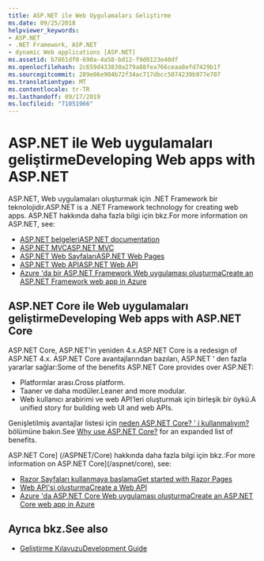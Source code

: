 ```yaml
---
title: ASP.NET ile Web Uygulamaları Geliştirme
ms.date: 09/25/2018
helpviewer_keywords:
- ASP.NET
- .NET Framework, ASP.NET
- dynamic Web applications [ASP.NET]
ms.assetid: b7861df0-690a-4a58-bd12-f9d0123e40df
ms.openlocfilehash: 2c659d433830a279a88fea766ceaa8efd7429b1f
ms.sourcegitcommit: 289e06e904b72f34ac717dbcc5074239b977e707
ms.translationtype: MT
ms.contentlocale: tr-TR
ms.lasthandoff: 09/17/2019
ms.locfileid: "71051966"
---
```

# <a name="developing-web-apps-with-aspnet"></a><span data-ttu-id="d8edb-102">ASP.NET ile Web uygulamaları geliştirme</span><span class="sxs-lookup"><span data-stu-id="d8edb-102">Developing Web apps with ASP.NET</span></span>

<span data-ttu-id="d8edb-103">ASP.NET, Web uygulamaları oluşturmak için .NET Framework bir teknolojidir.</span><span class="sxs-lookup"><span data-stu-id="d8edb-103">ASP.NET is a .NET Framework technology for creating web apps.</span></span> <span data-ttu-id="d8edb-104">ASP.NET hakkında daha fazla bilgi için bkz.</span><span class="sxs-lookup"><span data-stu-id="d8edb-104">For more information on ASP.NET, see:</span></span>

- [<span data-ttu-id="d8edb-105">ASP.NET belgeleri</span><span class="sxs-lookup"><span data-stu-id="d8edb-105">ASP.NET documentation</span></span>](/aspnet/overview)
- [<span data-ttu-id="d8edb-106">ASP.NET MVC</span><span class="sxs-lookup"><span data-stu-id="d8edb-106">ASP.NET MVC</span></span>](https://go.microsoft.com/fwlink/p/?LinkID=227227)
- [<span data-ttu-id="d8edb-107">ASP.NET Web Sayfaları</span><span class="sxs-lookup"><span data-stu-id="d8edb-107">ASP.NET Web Pages</span></span>](https://go.microsoft.com/fwlink/p/?LinkId=251040)
- [<span data-ttu-id="d8edb-108">ASP.NET Web API</span><span class="sxs-lookup"><span data-stu-id="d8edb-108">ASP.NET Web API</span></span>](https://go.microsoft.com/fwlink/p/?LinkId=251041)  
- [<span data-ttu-id="d8edb-109">Azure 'da bir ASP.NET Framework Web uygulaması oluşturma</span><span class="sxs-lookup"><span data-stu-id="d8edb-109">Create an ASP.NET Framework web app in Azure</span></span>](/azure/app-service/app-service-web-get-started-dotnet-framework)

## <a name="developing-web-apps-with-aspnet-core"></a><span data-ttu-id="d8edb-110">ASP.NET Core ile Web uygulamaları geliştirme</span><span class="sxs-lookup"><span data-stu-id="d8edb-110">Developing Web apps with ASP.NET Core</span></span>

<span data-ttu-id="d8edb-111">ASP.NET Core, ASP.NET'in yeniden 4.x.</span><span class="sxs-lookup"><span data-stu-id="d8edb-111">ASP.NET Core is a redesign of ASP.NET 4.x.</span></span> <span data-ttu-id="d8edb-112">ASP.NET Core avantajlarından bazıları, ASP.NET ' den fazla yararlar sağlar:</span><span class="sxs-lookup"><span data-stu-id="d8edb-112">Some of the benefits ASP.NET Core provides over ASP.NET:</span></span>

- <span data-ttu-id="d8edb-113">Platformlar arası.</span><span class="sxs-lookup"><span data-stu-id="d8edb-113">Cross platform.</span></span>
- <span data-ttu-id="d8edb-114">Taaner ve daha modüler.</span><span class="sxs-lookup"><span data-stu-id="d8edb-114">Leaner and more modular.</span></span>
- <span data-ttu-id="d8edb-115">Web kullanıcı arabirimi ve web API’leri oluşturmak için birleşik bir öykü.</span><span class="sxs-lookup"><span data-stu-id="d8edb-115">A unified story for building web UI and web APIs.</span></span>

<span data-ttu-id="d8edb-116">Genişletilmiş avantajlar listesi için [neden ASP.NET Core? ' i kullanmalıyım?](/aspnet/core#why-choose-aspnet-core) bölümüne bakın.</span><span class="sxs-lookup"><span data-stu-id="d8edb-116">See [Why use ASP.NET Core?](/aspnet/core#why-choose-aspnet-core) for an expanded list of benefits.</span></span>

<span data-ttu-id="d8edb-117">ASP.NET Core] (/ASPNET/Core) hakkında daha fazla bilgi için bkz.:</span><span class="sxs-lookup"><span data-stu-id="d8edb-117">For more information on ASP.NET Core](/aspnet/core), see:</span></span>

- [<span data-ttu-id="d8edb-118">Razor Sayfaları kullanmaya başlama</span><span class="sxs-lookup"><span data-stu-id="d8edb-118">Get started with Razor Pages</span></span>](/aspnet/core/tutorials/razor-pages/razor-pages-start)
- [<span data-ttu-id="d8edb-119">Web API'si oluşturma</span><span class="sxs-lookup"><span data-stu-id="d8edb-119">Create a Web API</span></span>](/aspnet/core/tutorials/first-web-api)
- [<span data-ttu-id="d8edb-120">Azure 'da ASP.NET Core Web uygulaması oluşturma</span><span class="sxs-lookup"><span data-stu-id="d8edb-120">Create an ASP.NET Core web app in Azure</span></span>](/azure/app-service/app-service-web-get-started-dotnet)
  
## <a name="see-also"></a><span data-ttu-id="d8edb-121">Ayrıca bkz.</span><span class="sxs-lookup"><span data-stu-id="d8edb-121">See also</span></span>

- [<span data-ttu-id="d8edb-122">Geliştirme Kılavuzu</span><span class="sxs-lookup"><span data-stu-id="d8edb-122">Development Guide</span></span>](development-guide.md)
